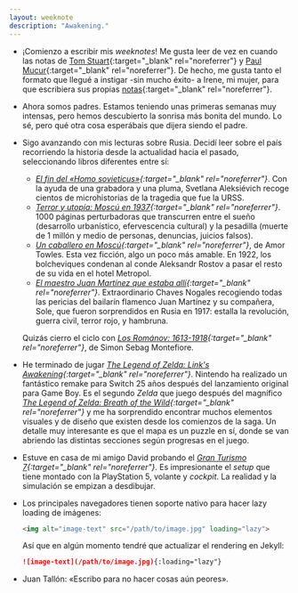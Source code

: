 ```yaml
---
layout: weeknote
description: "Awakening."
---
```


- ¡Comienzo a escribir mis *weeknotes*! Me gusta leer de vez en cuando las notas de
[Tom Stuart][1]{:target="_blank" rel="noreferrer"} y [Paul Mucur][2]{:target="_blank" rel="noreferrer"}.
De hecho, me gusta tanto el formato que llegué a instigar -sin mucho éxito- a Irene, mi mujer, 
para que escribiera sus propias [notas][3]{:target="_blank" rel="noreferrer"}.

- Ahora somos padres. Estamos teniendo unas primeras semanas muy intensas, pero
hemos descubierto la sonrisa más bonita del mundo. Lo sé, pero qué otra cosa
esperábais que dijera siendo el padre.

- Sigo avanzando con mis lecturas sobre Rusia. Decidí leer sobre el país
recorriendo la historia desde la actualidad hacia el pasado, seleccionando libros
diferentes entre sí:
  - *[El fin del «Homo sovieticus»][4]{:target="_blank" rel="noreferrer"}*. Con la ayuda de una grabadora y una pluma,
  Svetlana Aleksiévich recoge cientos de microhistorias de la tragedia que fue la URSS.
  - *[Terror y utopía: Moscú en 1937][5]{:target="_blank" rel="noreferrer"}*. 1000 páginas perturbadoras que transcurren
  entre el sueño (desarrollo urbanístico, efervescencia cultural) y la pesadilla
  (muerte de 1 millón y medio de personas, denuncias, juicios falsos).
  - *[Un caballero en Moscú][6]{:target="_blank" rel="noreferrer"}*, de Amor Towles. Esta vez ficción, algo un poco más amable.
  En 1922, los bolcheviques condenan al conde Aleksandr Rostov a pasar el resto
  de su vida en el hotel Metropol.
  - *[El maestro Juan Martínez que estaba allí][7]{:target="_blank" rel="noreferrer"}*. Extraordinario Chaves Nogales
  recogiendo todas las pericias del bailarín flamenco Juan Martínez y su compañera,
  Sole, que fueron sorprendidos en Rusia en 1917: estalla la revolución, guerra civil,
  terror rojo, y hambruna.

  Quizás cierro el ciclo con *[Los Románov: 1613-1918][8]{:target="_blank" rel="noreferrer"}*, de Simon Sebag Montefiore.

- He terminado de jugar *[The Legend of Zelda: Link's Awakening][9]{:target="_blank" rel="noreferrer"}*. Nintendo ha
realizado un fantástico remake para Switch 25 años después
del lanzamiento original para Game Boy. Es el segundo *Zelda* que juego después
del magnífico *[The Legend of Zelda: Breath of the Wild][10]{:target="_blank" rel="noreferrer"}* y me ha sorprendido
encontrar muchos elementos visuales y de diseño que existen desde los
comienzos de la saga. Un detalle muy interesante es que el mapa es un puzzle en sí,
donde se van abriendo las distintas secciones según progresas en el juego.

- Estuve en casa de mi amigo David probando el *[Gran Turismo 7][11]{:target="_blank" rel="noreferrer"}*. Es impresionante el *setup*
que tiene montado con la PlayStation 5, volante y *cockpit*. La realidad y la
simulación se empizan a desdibujar.

- Los principales navegadores tienen soporte nativo para hacer lazy loading de imágenes:

  ```html
  <img alt="image-text" src="/path/to/image.jpg" loading="lazy">
  ```

  Así que en algún momento tendré que actualizar el rendering en Jekyll:

  ```md
  ![image-text](/path/to/image.jpg){:loading="lazy"}
  ```

- Juan Tallón: «Escribo para no hacer cosas aún peores».


[1]: https://tomstu.art/
[2]: https://mudge.name/
[3]: https://irenealegre.com/log
[4]: https://www.goodreads.com/book/show/28097372-el-fin-del-homo-sovieticus
[5]: https://www.goodreads.com/book/show/25007715-terror-y-utop-a
[6]: https://www.goodreads.com/book/show/42069120-un-caballero-en-mosc
[7]: https://www.goodreads.com/book/show/2788920-el-maestro-juan-mart-nez-que-estaba-all
[8]: https://www.goodreads.com/book/show/32872008-los-rom-nov
[9]: https://www.3djuegos.com/juegos/analisis/34029/0/the-legend-of-zelda-links-awakening-2019/
[10]: https://www.3djuegos.com/juegos/analisis/25275/0/the-legend-of-zelda-breath-of-the-wild/
[11]: https://www.3djuegos.com/juegos/analisis/19778/0/gran-turismo-7/
